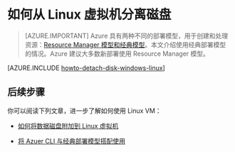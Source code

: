 <properties
	pageTitle="从 Linux VM 分离磁盘 | Azure"
	description="了解如何从使用经典部署模型创建的 Azure 虚拟机分离数据磁盘。"
	services="virtual-machines-linux"
	documentationCenter=""
	authors="iainfoulds"
	manager="timlt"
	editor=""
	tags="azure-service-management"/>

<tags
	ms.service="virtual-machines-linux"
	ms.workload="infrastructure-services"
	ms.tgt_pltfrm="vm-linux"
	ms.devlang="na"
	ms.topic="article"
	ms.date="08/23/2016"
	wacn.date="12/26/2016"
	ms.author="iainfou"/>

# 如何从 Linux 虚拟机分离磁盘

> [AZURE.IMPORTANT] Azure 具有两种不同的部署模型，用于创建和处理资源：[Resource Manager 模型和经典模型](/documentation/articles/resource-manager-deployment-model)。本文介绍使用经典部署模型的情况。Azure 建议大多数新部署使用 Resource Manager 模型。

[AZURE.INCLUDE [howto-detach-disk-windows-linux](../../includes/howto-detach-disk-linux.md)]

## 后续步骤
你可以阅读下列文章，进一步了解如何使用 Linux VM：

- [如何将数据磁盘附加到 Linux 虚拟机](/documentation/articles/virtual-machines-linux-classic-attach-disk/)

- [将 Azuer CLI 与经典部署模型搭配使用](/documentation/articles/virtual-machines-command-line-tools/)

<!---HONumber=Mooncake_Quality_Review_1215_2016-->